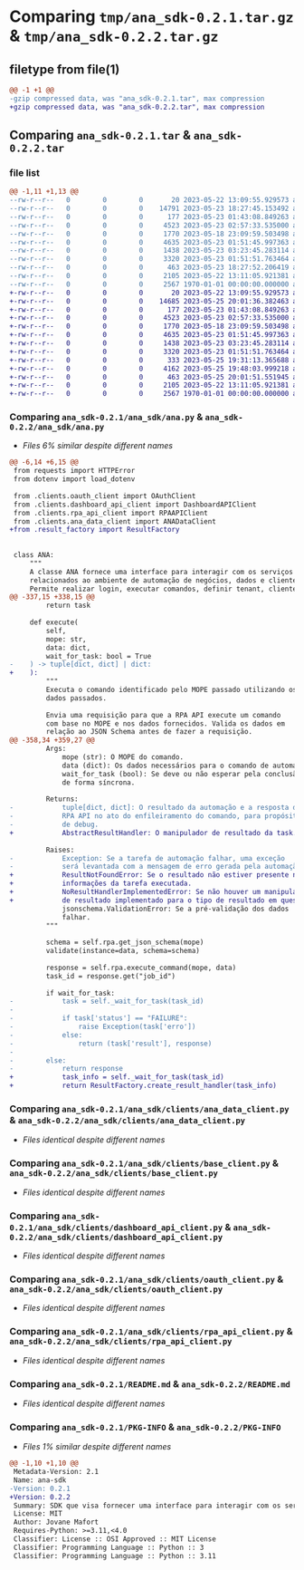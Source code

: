# Comparing `tmp/ana_sdk-0.2.1.tar.gz` & `tmp/ana_sdk-0.2.2.tar.gz`

## filetype from file(1)

```diff
@@ -1 +1 @@
-gzip compressed data, was "ana_sdk-0.2.1.tar", max compression
+gzip compressed data, was "ana_sdk-0.2.2.tar", max compression
```

## Comparing `ana_sdk-0.2.1.tar` & `ana_sdk-0.2.2.tar`

### file list

```diff
@@ -1,11 +1,13 @@
--rw-r--r--   0        0        0       20 2023-05-22 13:09:55.929573 ana_sdk-0.2.1/ana_sdk/__init__.py
--rw-r--r--   0        0        0    14791 2023-05-23 18:27:45.153492 ana_sdk-0.2.1/ana_sdk/ana.py
--rw-r--r--   0        0        0      177 2023-05-23 01:43:08.849263 ana_sdk-0.2.1/ana_sdk/clients/__init__.py
--rw-r--r--   0        0        0     4523 2023-05-23 02:57:33.535000 ana_sdk-0.2.1/ana_sdk/clients/ana_data_client.py
--rw-r--r--   0        0        0     1770 2023-05-18 23:09:59.503498 ana_sdk-0.2.1/ana_sdk/clients/base_client.py
--rw-r--r--   0        0        0     4635 2023-05-23 01:51:45.997363 ana_sdk-0.2.1/ana_sdk/clients/dashboard_api_client.py
--rw-r--r--   0        0        0     1438 2023-05-23 03:23:45.283114 ana_sdk-0.2.1/ana_sdk/clients/oauth_client.py
--rw-r--r--   0        0        0     3320 2023-05-23 01:51:51.763464 ana_sdk-0.2.1/ana_sdk/clients/rpa_api_client.py
--rw-r--r--   0        0        0      463 2023-05-23 18:27:52.206419 ana_sdk-0.2.1/pyproject.toml
--rw-r--r--   0        0        0     2105 2023-05-22 13:11:05.921381 ana_sdk-0.2.1/README.md
--rw-r--r--   0        0        0     2567 1970-01-01 00:00:00.000000 ana_sdk-0.2.1/PKG-INFO
+-rw-r--r--   0        0        0       20 2023-05-22 13:09:55.929573 ana_sdk-0.2.2/ana_sdk/__init__.py
+-rw-r--r--   0        0        0    14685 2023-05-25 20:01:36.382463 ana_sdk-0.2.2/ana_sdk/ana.py
+-rw-r--r--   0        0        0      177 2023-05-23 01:43:08.849263 ana_sdk-0.2.2/ana_sdk/clients/__init__.py
+-rw-r--r--   0        0        0     4523 2023-05-23 02:57:33.535000 ana_sdk-0.2.2/ana_sdk/clients/ana_data_client.py
+-rw-r--r--   0        0        0     1770 2023-05-18 23:09:59.503498 ana_sdk-0.2.2/ana_sdk/clients/base_client.py
+-rw-r--r--   0        0        0     4635 2023-05-23 01:51:45.997363 ana_sdk-0.2.2/ana_sdk/clients/dashboard_api_client.py
+-rw-r--r--   0        0        0     1438 2023-05-23 03:23:45.283114 ana_sdk-0.2.2/ana_sdk/clients/oauth_client.py
+-rw-r--r--   0        0        0     3320 2023-05-23 01:51:51.763464 ana_sdk-0.2.2/ana_sdk/clients/rpa_api_client.py
+-rw-r--r--   0        0        0      333 2023-05-25 19:31:13.365688 ana_sdk-0.2.2/ana_sdk/exceptions/__init__.py
+-rw-r--r--   0        0        0     4162 2023-05-25 19:48:03.999218 ana_sdk-0.2.2/ana_sdk/result_factory.py
+-rw-r--r--   0        0        0      463 2023-05-25 20:01:51.551945 ana_sdk-0.2.2/pyproject.toml
+-rw-r--r--   0        0        0     2105 2023-05-22 13:11:05.921381 ana_sdk-0.2.2/README.md
+-rw-r--r--   0        0        0     2567 1970-01-01 00:00:00.000000 ana_sdk-0.2.2/PKG-INFO
```

### Comparing `ana_sdk-0.2.1/ana_sdk/ana.py` & `ana_sdk-0.2.2/ana_sdk/ana.py`

 * *Files 6% similar despite different names*

```diff
@@ -6,14 +6,15 @@
 from requests import HTTPError
 from dotenv import load_dotenv
 
 from .clients.oauth_client import OAuthClient
 from .clients.dashboard_api_client import DashboardAPIClient
 from .clients.rpa_api_client import RPAAPIClient
 from .clients.ana_data_client import ANADataClient
+from .result_factory import ResultFactory
 
 
 class ANA:
     """
     A classe ANA fornece uma interface para interagir com os serviços
     relacionados ao ambiente de automação de negócios, dados e clientes.
     Permite realizar login, executar comandos, definir tenant, cliente
@@ -337,15 +338,15 @@
         return task
 
     def execute(
         self,
         mope: str,
         data: dict,
         wait_for_task: bool = True
-    ) -> tuple[dict, dict] | dict:
+    ):
         """
         Executa o comando identificado pelo MOPE passado utilizando os
         dados passados.
 
         Envia uma requisição para que a RPA API execute um comando
         com base no MOPE e nos dados fornecidos. Valida os dados em
         relação ao JSON Schema antes de fazer a requisição.
@@ -358,34 +359,27 @@
         Args:
             mope (str): O MOPE do comando.
             data (dict): Os dados necessários para o comando de automação.
             wait_for_task (bool): Se deve ou não esperar pela conclusão
             de forma síncrona.
 
         Returns:
-            tuple[dict, dict]: O resultado da automação e a resposta da
-            RPA API no ato do enfileiramento do comando, para propósitos
-            de debug.
+            AbstractResultHandler: O manipulador de resultado da task.
 
         Raises:
-            Exception: Se a tarefa de automação falhar, uma exceção
-            será levantada com a mensagem de erro gerada pela automação.
+            ResultNotFoundError: Se o resultado não estiver presente nas
+            informações da tarefa executada.
+            NoResultHandlerImplementedError: Se não houver um manipulador
+            de resultado implementado para o tipo de resultado em questão.
             jsonschema.ValidationError: Se a pré-validação dos dados
             falhar.
         """
 
         schema = self.rpa.get_json_schema(mope)
         validate(instance=data, schema=schema)
         
         response = self.rpa.execute_command(mope, data)
         task_id = response.get("job_id")
 
         if wait_for_task:
-            task = self._wait_for_task(task_id)
-
-            if task['status'] == "FAILURE":
-                raise Exception(task['erro'])
-            else:
-                return (task['result'], response)
-        
-        else:
-            return response
+            task_info = self._wait_for_task(task_id)
+            return ResultFactory.create_result_handler(task_info)
```

### Comparing `ana_sdk-0.2.1/ana_sdk/clients/ana_data_client.py` & `ana_sdk-0.2.2/ana_sdk/clients/ana_data_client.py`

 * *Files identical despite different names*

### Comparing `ana_sdk-0.2.1/ana_sdk/clients/base_client.py` & `ana_sdk-0.2.2/ana_sdk/clients/base_client.py`

 * *Files identical despite different names*

### Comparing `ana_sdk-0.2.1/ana_sdk/clients/dashboard_api_client.py` & `ana_sdk-0.2.2/ana_sdk/clients/dashboard_api_client.py`

 * *Files identical despite different names*

### Comparing `ana_sdk-0.2.1/ana_sdk/clients/oauth_client.py` & `ana_sdk-0.2.2/ana_sdk/clients/oauth_client.py`

 * *Files identical despite different names*

### Comparing `ana_sdk-0.2.1/ana_sdk/clients/rpa_api_client.py` & `ana_sdk-0.2.2/ana_sdk/clients/rpa_api_client.py`

 * *Files identical despite different names*

### Comparing `ana_sdk-0.2.1/README.md` & `ana_sdk-0.2.2/README.md`

 * *Files identical despite different names*

### Comparing `ana_sdk-0.2.1/PKG-INFO` & `ana_sdk-0.2.2/PKG-INFO`

 * *Files 1% similar despite different names*

```diff
@@ -1,10 +1,10 @@
 Metadata-Version: 2.1
 Name: ana-sdk
-Version: 0.2.1
+Version: 0.2.2
 Summary: SDK que visa fornecer uma interface para interagir com os serviços ANA.
 License: MIT
 Author: Jovane Mafort
 Requires-Python: >=3.11,<4.0
 Classifier: License :: OSI Approved :: MIT License
 Classifier: Programming Language :: Python :: 3
 Classifier: Programming Language :: Python :: 3.11
```

